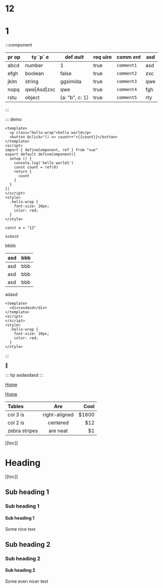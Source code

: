 # 12
# 1

:::component

| pr op | ty \`p\` e    | def *ault*     | req __uire__ | comm _ent_ | asd |
|-------|---------------|----------------|--------------|------------|-----|
| abcd  | number        | 1              | true         | `comment1` | asd |
| efgh  | boolean       | false          | true         | `comment2` | zxc |
| jklm  | string        | ggsimida       | true         | `comment3` | qwe |
| nopq  | qwe\|Asd\|zxc | qwe            | true         | `comment4` | fgh |
| rstu  | object        | {a: "b", c: 1} | true         | `comment5` | rty |

:::


::: demo

```vue
<template>
  <p class="hello-wrap">hello world</p>
  <button @click="() => count++">{{count}}</button>
</template>
<script>
import { defineComponent, ref } from "vue"
export default defineComponent({
  setup () {
    console.log('hello world1')
    const count = ref(0)
    return {
      count
    }
  }
})
</script>
<style>
  .hello-wrap {
    font-size: 20px;
    color: red;
  }
</style>
```

<!-- description -->

```js{1}
const a = "12"
```

`asdasd`

bbbb

| asd | bbb |
|-----|-----|
| asd | bbb |
| asd | bbb |
| asd | bbb |

adasd

```vue
<template>
  <div>asdasd</div>
</template>
<script>
</script>
<style>
  .hello-wrap {
    font-size: 20px;
    color: red;
  }
</style>
```
:::

:tada:

::: tip
asdasdasd
:::

[Home](/#heading)

[Home](https://www.baidu.com)

| Tables        |      Are      |  Cool |
|:--------------|:-------------:|------:|
| col 3 is      | right-aligned | $1600 |
| col 2 is      |   centered    |   $12 |
| zebra stripes |   are neat    |    $1 |

[[toc]]


# Heading

[[toc]]

## Sub heading 1
### Sub heading 1
#### Sub heading 1
Some nice text

## Sub heading 2
### Sub heading 2
#### Sub heading 2
Some even nicer text
